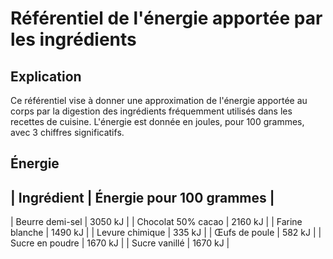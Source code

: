 # Référentiel de l'énergie apportée par les ingrédients

## Explication

Ce référentiel vise à donner une approximation de l'énergie apportée au corps par la digestion des ingrédients
fréquemment utilisés dans les recettes de cuisine. L'énergie est donnée en joules, pour 100 grammes, avec 3 chiffres 
significatifs.

## Énergie

| Ingrédient                       | Énergie pour 100 grammes |
---------------------------------------------------------------
| Beurre demi-sel                  | 3050 kJ                  |
| Chocolat 50% cacao               | 2160 kJ                  |
| Farine blanche                   | 1490 kJ                  |
| Levure chimique                  | 335 kJ                   |
| Œufs de poule                    | 582 kJ                   |
| Sucre en poudre                  | 1670 kJ                  |
| Sucre vanillé                    | 1670 kJ                  |